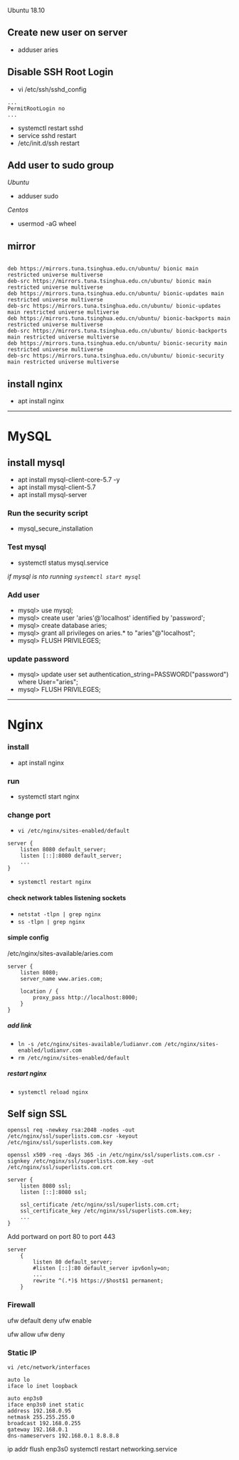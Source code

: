 Ubuntu 18.10

## Create new user on server

* adduser aries

## Disable SSH Root Login

* vi /etc/ssh/sshd_config
```
...
PermitRootLogin no
...
```
* systemctl restart sshd
* service sshd restart
* /etc/init.d/ssh restart

## Add user to sudo group

*Ubuntu*
* adduser <username> sudo

*Centos*
* usermod -aG wheel <username>

## mirror

```

deb https://mirrors.tuna.tsinghua.edu.cn/ubuntu/ bionic main restricted universe multiverse
deb-src https://mirrors.tuna.tsinghua.edu.cn/ubuntu/ bionic main restricted universe multiverse
deb https://mirrors.tuna.tsinghua.edu.cn/ubuntu/ bionic-updates main restricted universe multiverse
deb-src https://mirrors.tuna.tsinghua.edu.cn/ubuntu/ bionic-updates main restricted universe multiverse
deb https://mirrors.tuna.tsinghua.edu.cn/ubuntu/ bionic-backports main restricted universe multiverse
deb-src https://mirrors.tuna.tsinghua.edu.cn/ubuntu/ bionic-backports main restricted universe multiverse
deb https://mirrors.tuna.tsinghua.edu.cn/ubuntu/ bionic-security main restricted universe multiverse
deb-src https://mirrors.tuna.tsinghua.edu.cn/ubuntu/ bionic-security main restricted universe multiverse
```

## install nginx

* apt install nginx

---
# MySQL

## install mysql

* apt install mysql-client-core-5.7 -y
* apt install mysql-client-5.7
* apt install mysql-server

### Run the security script

* mysql_secure_installation

### Test mysql

* systemctl status mysql.service

*if mysql is nto running `systemctl start mysql`*

### Add user

* mysql> use mysql;
* mysql> create user 'aries'@'localhost' identified by 'password';
* mysql> create database aries;
* mysql> grant all privileges on aries.* to "aries"@"localhost";
* mysql> FLUSH PRIVILEGES;


### update password

* mysql> update user set authentication_string=PASSWORD("password") where User="aries";
* mysql> FLUSH PRIVILEGES;

---

# Nginx

### install
* apt install nginx

### run
* systemctl start nginx

### change port

* `vi /etc/nginx/sites-enabled/default`

```
server {
    listen 8080 default_server;
    listen [::]:8080 default_server;
    ...
}
```
* `systemctl restart nginx`

#### check network tables listening sockets
* `netstat -tlpn | grep nginx`
* `ss -tlpn | grep nginx`

#### simple config

/etc/nginx/sites-available/aries.com
```
server {
    listen 8080;
    server_name www.aries.com;

    location / {
        proxy_pass http://localhost:8000;
    }
}
```

##### add link
* `ln -s /etc/nginx/sites-available/ludianvr.com /etc/nginx/sites-enabled/ludianvr.com`
* `rm /etc/nginx/sites-enabled/default`

##### restart nginx
* `systemctl reload nginx`

## Self sign SSL

`openssl req -newkey rsa:2048 -nodes -out /etc/nginx/ssl/superlists.com.csr -keyout /etc/nginx/ssl/superlists.com.key`

`openssl x509 -req -days 365 -in /etc/nginx/ssl/superlists.com.csr -signkey /etc/nginx/ssl/superlists.com.key -out /etc/nginx/ssl/superlists.com.crt`

```
server {
    listen 8080 ssl;
    listen [::]:8080 ssl;

    ssl_certificate /etc/nginx/ssl/superlists.com.crt;
    ssl_certificate_key /etc/nginx/ssl/superlists.com.key;
    ...
}
```

Add portward on port 80 to port 443

```
server
    {
        listen 80 default_server;
        #listen [::]:80 default_server ipv6only=on;
        ...
        rewrite ^(.*)$ https://$host$1 permanent;
    }
```


### Firewall

ufw default deny
ufw enable

ufw allow <port>
ufw deny <port>

### Static IP

`vi /etc/network/interfaces`

```
auto lo
iface lo inet loopback

auto enp3s0
iface enp3s0 inet static
address 192.168.0.95
netmask 255.255.255.0
broadcast 192.168.0.255
gateway 192.168.0.1
dns-nameservers 192.168.0.1 8.8.8.8

```
ip addr flush enp3s0
systemctl restart networking.service